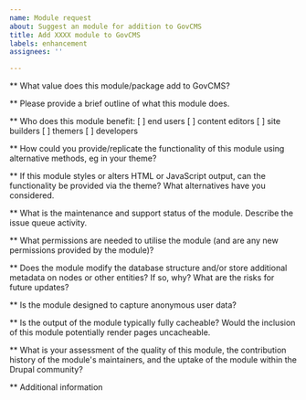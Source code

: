 ```yaml
---
name: Module request
about: Suggest an module for addition to GovCMS
title: Add XXXX module to GovCMS
labels: enhancement
assignees: ''

---
```


** What value does this module/package add to GovCMS?

** Please provide a brief outline of what this module does.

** Who does this module benefit:
[ ] end users
[ ] content editors
[ ] site builders
[ ] themers
[ ] developers
 
** How could you provide/replicate the functionality of this module using alternative methods, eg in your theme?

** If this module styles or alters HTML or JavaScript output, can the functionality be provided via the theme? What alternatives have you considered.

** What is the maintenance and support status of the module. Describe the issue queue activity.

** What permissions are needed to utilise the module (and are any new permissions provided by the module)?

** Does the module modify the database structure and/or store additional metadata on nodes or other entities? If so, why? What are the risks for future updates?

** Is the module designed to capture anonymous user data?

** Is the output of the module typically fully cacheable? Would the inclusion of this module potentially render pages uncacheable.

** What is your assessment of the quality of this module, the contribution history of the module's maintainers, and the uptake of the module within the Drupal community?

** Additional information

